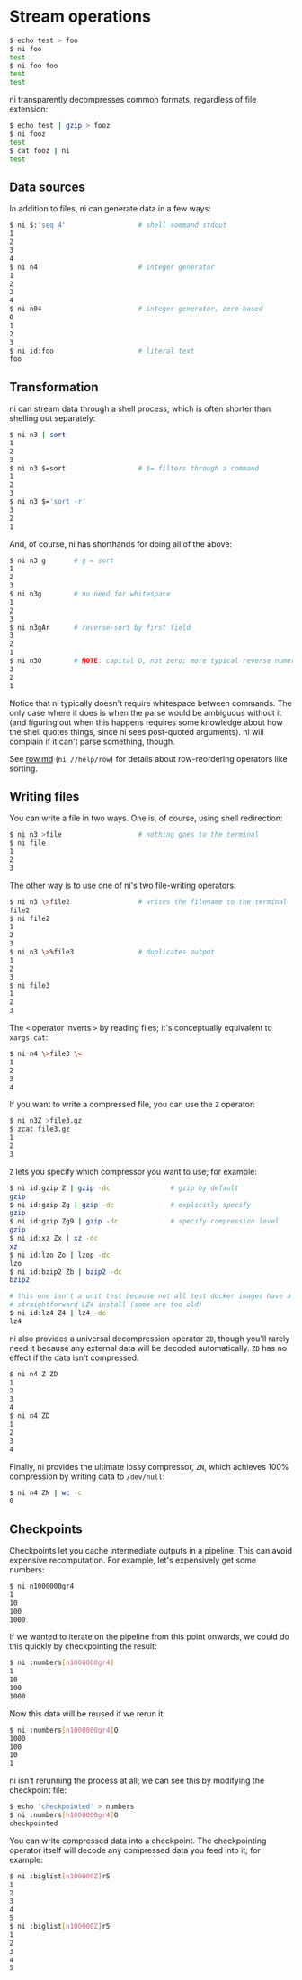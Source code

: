 # Stream operations
```bash
$ echo test > foo
$ ni foo
test
$ ni foo foo
test
test
```

ni transparently decompresses common formats, regardless of file extension:

```bash
$ echo test | gzip > fooz
$ ni fooz
test
$ cat fooz | ni
test
```

## Data sources
In addition to files, ni can generate data in a few ways:

```bash
$ ni $:'seq 4'                  # shell command stdout
1
2
3
4
$ ni n4                         # integer generator
1
2
3
4
$ ni n04                        # integer generator, zero-based
0
1
2
3
$ ni id:foo                     # literal text
foo
```

## Transformation
ni can stream data through a shell process, which is often shorter than
shelling out separately:

```bash
$ ni n3 | sort
1
2
3
$ ni n3 $=sort                  # $= filters through a command
1
2
3
$ ni n3 $='sort -r'
3
2
1
```

And, of course, ni has shorthands for doing all of the above:

```bash
$ ni n3 g       # g = sort
1
2
3
$ ni n3g        # no need for whitespace
1
2
3
$ ni n3gAr      # reverse-sort by first field
3
2
1
$ ni n3O        # NOTE: capital O, not zero; more typical reverse numeric sort
3
2
1
```

Notice that ni typically doesn't require whitespace between commands. The only
case where it does is when the parse would be ambiguous without it (and
figuring out when this happens requires some knowledge about how the shell
quotes things, since ni sees post-quoted arguments). ni will complain if it
can't parse something, though.

See [row.md](row.md) (`ni //help/row`) for details about row-reordering
operators like sorting.

## Writing files
You can write a file in two ways. One is, of course, using shell redirection:

```bash
$ ni n3 >file                   # nothing goes to the terminal
$ ni file
1
2
3
```

The other way is to use one of ni's two file-writing operators:

```bash
$ ni n3 \>file2                 # writes the filename to the terminal
file2
$ ni file2
1
2
3
$ ni n3 \>%file3                # duplicates output
1
2
3
$ ni file3
1
2
3
```

The `<` operator inverts `>` by reading files; it's conceptually equivalent to
`xargs cat`:

```bash
$ ni n4 \>file3 \<
1
2
3
4
```

If you want to write a compressed file, you can use the `Z` operator:

```bash
$ ni n3Z >file3.gz
$ zcat file3.gz
1
2
3
```

`Z` lets you specify which compressor you want to use; for example:

```bash
$ ni id:gzip Z | gzip -dc               # gzip by default
gzip
$ ni id:gzip Zg | gzip -dc              # explicitly specify
gzip
$ ni id:gzip Zg9 | gzip -dc             # specify compression level
gzip
$ ni id:xz Zx | xz -dc
xz
$ ni id:lzo Zo | lzop -dc
lzo
$ ni id:bzip2 Zb | bzip2 -dc
bzip2
```

```sh
# this one isn't a unit test because not all test docker images have a
# straightforward LZ4 install (some are too old)
$ ni id:lz4 Z4 | lz4 -dc
lz4
```

ni also provides a universal decompression operator `ZD`, though you'll rarely
need it because any external data will be decoded automatically. `ZD` has no
effect if the data isn't compressed.

```bash
$ ni n4 Z ZD
1
2
3
4
$ ni n4 ZD
1
2
3
4
```

Finally, ni provides the ultimate lossy compressor, `ZN`, which achieves 100%
compression by writing data to `/dev/null`:

```bash
$ ni n4 ZN | wc -c
0
```

## Checkpoints
Checkpoints let you cache intermediate outputs in a pipeline. This can avoid
expensive recomputation. For example, let's expensively get some numbers:

```bash
$ ni n1000000gr4
1
10
100
1000
```

If we wanted to iterate on the pipeline from this point onwards, we could do
this quickly by checkpointing the result:

```bash
$ ni :numbers[n1000000gr4]
1
10
100
1000
```

Now this data will be reused if we rerun it:

```bash
$ ni :numbers[n1000000gr4]O
1000
100
10
1
```

ni isn't rerunning the process at all; we can see this by modifying the
checkpoint file:

```bash
$ echo 'checkpointed' > numbers
$ ni :numbers[n1000000gr4]O
checkpointed
```

You can write compressed data into a checkpoint. The checkpointing operator
itself will decode any compressed data you feed into it; for example:

```bash
$ ni :biglist[n100000Z]r5
1
2
3
4
5
$ ni :biglist[n100000Z]r5
1
2
3
4
5
```
